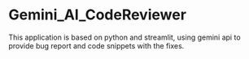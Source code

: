 # Gemini_AI_CodeReviewer
This application is based on python and streamlit, using gemini api to provide bug report and code snippets with the fixes.
